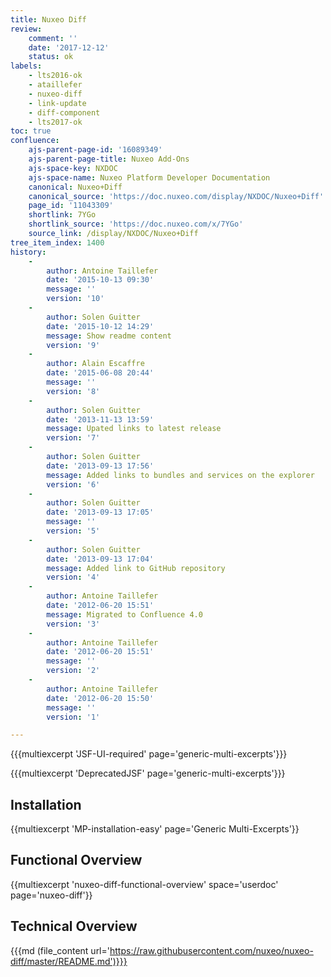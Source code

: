 ```yaml
---
title: Nuxeo Diff
review:
    comment: ''
    date: '2017-12-12'
    status: ok
labels:
    - lts2016-ok
    - ataillefer
    - nuxeo-diff
    - link-update
    - diff-component
    - lts2017-ok
toc: true
confluence:
    ajs-parent-page-id: '16089349'
    ajs-parent-page-title: Nuxeo Add-Ons
    ajs-space-key: NXDOC
    ajs-space-name: Nuxeo Platform Developer Documentation
    canonical: Nuxeo+Diff
    canonical_source: 'https://doc.nuxeo.com/display/NXDOC/Nuxeo+Diff'
    page_id: '11043309'
    shortlink: 7YGo
    shortlink_source: 'https://doc.nuxeo.com/x/7YGo'
    source_link: /display/NXDOC/Nuxeo+Diff
tree_item_index: 1400
history:
    -
        author: Antoine Taillefer
        date: '2015-10-13 09:30'
        message: ''
        version: '10'
    -
        author: Solen Guitter
        date: '2015-10-12 14:29'
        message: Show readme content
        version: '9'
    -
        author: Alain Escaffre
        date: '2015-06-08 20:44'
        message: ''
        version: '8'
    -
        author: Solen Guitter
        date: '2013-11-13 13:59'
        message: Upated links to latest release
        version: '7'
    -
        author: Solen Guitter
        date: '2013-09-13 17:56'
        message: Added links to bundles and services on the explorer
        version: '6'
    -
        author: Solen Guitter
        date: '2013-09-13 17:05'
        message: ''
        version: '5'
    -
        author: Solen Guitter
        date: '2013-09-13 17:04'
        message: Added link to GitHub repository
        version: '4'
    -
        author: Antoine Taillefer
        date: '2012-06-20 15:51'
        message: Migrated to Confluence 4.0
        version: '3'
    -
        author: Antoine Taillefer
        date: '2012-06-20 15:51'
        message: ''
        version: '2'
    -
        author: Antoine Taillefer
        date: '2012-06-20 15:50'
        message: ''
        version: '1'

---
```


{{{multiexcerpt 'JSF-UI-required' page='generic-multi-excerpts'}}}

{{{multiexcerpt 'DeprecatedJSF' page='generic-multi-excerpts'}}}

## Installation

{{multiexcerpt 'MP-installation-easy' page='Generic Multi-Excerpts'}}

## Functional Overview

{{multiexcerpt 'nuxeo-diff-functional-overview' space='userdoc' page='nuxeo-diff'}}

## Technical Overview

{{{md (file_content url='https://raw.githubusercontent.com/nuxeo/nuxeo-diff/master/README.md')}}}
